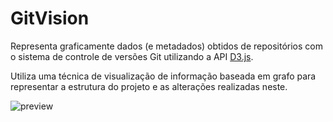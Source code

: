 # GitVision

Representa graficamente dados (e metadados) obtidos de repositórios com o sistema de controle de versões Git utilizando a API [D3.js](https://d3js.org).

Utiliza uma técnica de visualização de informação baseada em grafo para representar a estrutura do projeto e as alterações realizadas neste.

![preview](https://github.com/nhtoshiaki/GitVision/blob/master/Source/preview.png)
